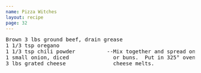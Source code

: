 ```yaml
---
name: Pizza Witches
layout: recipe
page: 32
---
```


<pre>
Brown 3 lbs ground beef, drain grease
1 1/3 tsp oregano
1 1/3 tsp chili powder          --Mix together and spread on bread
1 small onion, diced              or buns.  Put in 325° oven til
3 lbs grated cheese               cheese melts.
</pre>

